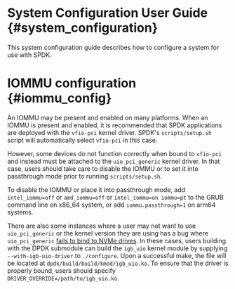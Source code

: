 # System Configuration User Guide {#system_configuration}

This system configuration guide describes how to configure a system for use with SPDK.

# IOMMU configuration {#iommu_config}

An IOMMU may be present and enabled on many platforms. When an IOMMU is present and enabled, it is
recommended that SPDK applications are deployed with the `vfio-pci` kernel driver. SPDK's
`scripts/setup.sh` script will automatically select `vfio-pci` in this case.

However, some devices do not function correctly when bound to `vfio-pci` and instead must be
attached to the `uio_pci_generic` kernel driver. In that case, users should take care to disable
the IOMMU or to set it into passthrough mode prior to running `scripts/setup.sh`.

To disable the IOMMU or place it into passthrough mode, add `intel_iommu=off`
or `amd_iommu=off` or `intel_iommu=on iommu=pt` to the GRUB command line on
x86_64 system, or add `iommu.passthrough=1` on arm64 systems.

There are also some instances where a user may not want to use `uio_pci_generic` or the kernel
version they are using has a bug where `uio_pci_generic` [fails to bind to NVMe drives](https://github.com/spdk/spdk/issues/399).
In these cases, users building with the DPDK submodule can build the `igb_uio` kernel module by
supplying `--with-igb-uio-driver` to `./configure`. Upon a successful make, the file will be
located at `dpdk/build/build/kmod/igb_uio.ko`. To ensure that the driver is properly bound, users
should specify `DRIVER_OVERRIDE=/path/to/igb_uio.ko`.
